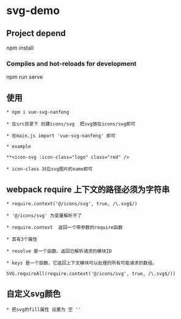 

# svg-demo


## Project depend

npm install

### Compiles and hot-reloads for development

npm run serve


##  使用 

    * npm i vue-svg-nanfeng

    * 在src目录下 创建icons/svg  把svg放在icons/svg即可

    * 在main.js import 'vue-svg-nanfeng' 即可

    * example 

    **<icon-svg :icon-class="logo" class="red" />

    * icon-class 对应svg图片的name即可



## webpack require 上下文的路径必须为字符串

    * require.context('@/icons/svg', true, /\.svg$/) 

    * '@/icons/svg' 为变量解析不了

    * require.context  返回一个带参数的require函数

    * 其有3个属性

    * resolve 是一个函数，返回已解析请求的模块ID
    
    * keys 是一个函数，它返回上下文模块可以处理的所有可能请求的数组。

    SVG.requireAll(require.context('@/icons/svg', true, /\.svg$/))


##  自定义svg颜色

    * 把svg的fill属性 设置为 空 ''

